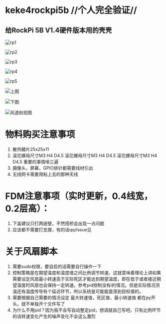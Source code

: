 # keke4rockpi5b //**个人完全验证**//
## 给RockPi 5B V1.4硬件版本用的壳壳

![rp1](/img/rp1.jpg "图")

![rp2](/img/rp2.jpg "图")

![rp3](/img/rp3.jpg "图")

![rp4](/img/rp4.jpg "图")

![rp5](/img/rp5.jpg "图")

![上图](/img/P1.jpg "上图")

![下图](/img/P2.jpg "下图")

![风道剖视图](/img/P3.jpg "风道剖视图")

# 物料购买注意事项
1. 散热鳍片25x25x11
2.  滚花螺母尺寸M3 H4 D4.5
    滚花螺母尺寸M3 H4 D4.5
    滚花螺母尺寸M3 H4 D4.5
    重要的事情嗦三遍
3. 摄像头，屏幕，GPIO排针都需要线材引出
4. 无线网卡需要用粘上去的那种天线

# FDM注意事项（实时更新，0.4线宽，0.2层高）：
1. 下盖建议只打两层壁，不然搭桥会出现一点问题
2. 应该都不需要打支撑，有的话qq/issue见

# 关于风扇脚本
1. 需要sudo权限，要自启的话需要自行操作一下
2. 控制策略是在期望温度和温度墙之间比例调节转速，这就意味着理论上讲如果需要设定风扇最小转速高于实际死区才能达到期望温度，即在低于或者接近期望温度时风扇也会保持一定转速，参考pid控制没有i的情况。但是实际情况测温还有温度传导有个延迟环节，所以系统是可能能震荡到目标值的。
3. 需要根据自己需要的情况设定 最大转速值，死区值，最小转速值 都在py开头。就不单独开个文件写了
4. 为什么不用pid？因为我不会写自动整定pid，想调就自己写吧。只有比例环节的话转速变化产生的噪声变化不会这么激烈
